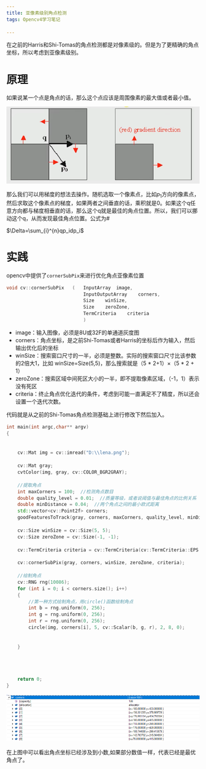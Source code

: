 ```yaml
---
title: 亚像素级别角点检测
tags: Opencv4学习笔记

---
```




在之前的Harris和Shi-Tomas的角点检测都是对像素级的。但是为了更精确的角点坐标，所以考虑到亚像素级别。

# 原理

如果说某一个点是角点的话，那么这个点应该是周围像素的最大值或者最小值。

![image-20240502214752785](/image/opencv4Learn/ShiTomas/3.jpg)

那么我们可以用梯度的想法去操作。随机选取一个像素点，比如$p_1$方向的像素点，然后求取这个像素点的梯度，如果两者之间垂直的话，乘积就是0。如果这个q任意方向都与梯度相垂直的话，那么这个q就是最佳的角点位置。所以，我们可以挪动这个q，从而发现最佳角点位置。公式为#

$\Delta=\sum_{i}^{n}qp_idp_i$

# 实践

opencv中提供了`cornerSubPix`来进行优化角点亚像素位置

```cpp
void cv::cornerSubPix	(	InputArray 	image,
                            InputOutputArray 	corners,
                            Size 	winSize,
                            Size 	zeroZone,
                            TermCriteria 	criteria 
                            )	
```

* image：输入图像，必须是8U或32F的单通道灰度图
* corners：角点坐标，是之前Shi-Tomas或者Harris的坐标后作为输入，然后输出优化后的坐标
* winSize：搜索窗口尺寸的一半，必须是整数。实际的搜索窗口尺寸比该参数的2倍大1，比如 winSize=Size(5,5)，那么搜索就是（5 * 2+1）×（5 * 2 + 1）
* zeroZone：搜索区域中间死区大小的一半，即不提取像素区域，（-1，1）表示没有死区
* criteria：终止角点优化迭代的条件，考虑到可能一直满足不了精度，所以还会设置一个迭代次数。



代码就是从之前的Shi-Tomas角点检测基础上进行修改下然后加入。

```cpp
int main(int argc,char** argv)
{


	cv::Mat img = cv::imread("D:\\lena.png");

	cv::Mat gray;
	cvtColor(img, gray, cv::COLOR_BGR2GRAY);

	//提取角点
	int maxCorners = 100;  //检测角点数目
	double quality_level = 0.01;  //质量等级，或者说阈值与最佳角点的比例关系
	double minDistance = 0.04;  //两个角点之间的最小欧式距离
	std::vector<cv::Point2f> corners;
	goodFeaturesToTrack(gray, corners, maxCorners, quality_level, minDistance, cv::Mat(), 3, false);

	cv::Size winSize = cv::Size(5, 5);
	cv::Size zeroZone = cv::Size(-1, -1);

	cv::TermCriteria criteria = cv::TermCriteria(cv::TermCriteria::EPS + cv::TermCriteria::COUNT, 40, 0.001);

	cv::cornerSubPix(gray, corners, winSize, zeroZone, criteria);

	//绘制角点
	cv::RNG rng(10086);
	for (int i = 0; i < corners.size(); i++)
	{
		//第一种方式绘制角点，用circle()函数绘制角点
		int b = rng.uniform(0, 256);
		int g = rng.uniform(0, 256);
		int r = rng.uniform(0, 256);
		circle(img, corners[i], 5, cv::Scalar(b, g, r), 2, 8, 0);


	}



	
	return 0;
}
```



![image-20240502220615520](/image/opencv4Learn/ShiTomas/4.jpg)

在上图中可以看出角点坐标已经涉及到小数,如果部分数值一样，代表已经是最优角点了。

